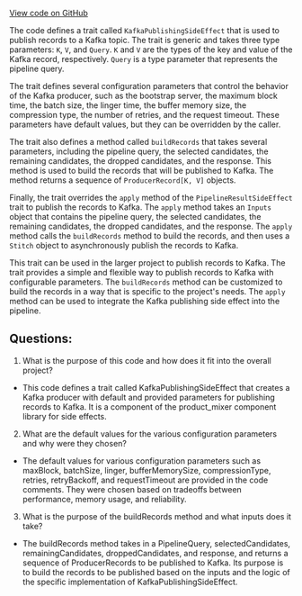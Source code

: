 [View code on GitHub](https://github.com/misbahsy/the-algorithm/product-mixer/component-library/src/main/scala/com/twitter/product_mixer/component_library/side_effect/KafkaPublishingSideEffect.scala)

The code defines a trait called `KafkaPublishingSideEffect` that is used to publish records to a Kafka topic. The trait is generic and takes three type parameters: `K`, `V`, and `Query`. `K` and `V` are the types of the key and value of the Kafka record, respectively. `Query` is a type parameter that represents the pipeline query.

The trait defines several configuration parameters that control the behavior of the Kafka producer, such as the bootstrap server, the maximum block time, the batch size, the linger time, the buffer memory size, the compression type, the number of retries, and the request timeout. These parameters have default values, but they can be overridden by the caller.

The trait also defines a method called `buildRecords` that takes several parameters, including the pipeline query, the selected candidates, the remaining candidates, the dropped candidates, and the response. This method is used to build the records that will be published to Kafka. The method returns a sequence of `ProducerRecord[K, V]` objects.

Finally, the trait overrides the `apply` method of the `PipelineResultSideEffect` trait to publish the records to Kafka. The `apply` method takes an `Inputs` object that contains the pipeline query, the selected candidates, the remaining candidates, the dropped candidates, and the response. The `apply` method calls the `buildRecords` method to build the records, and then uses a `Stitch` object to asynchronously publish the records to Kafka.

This trait can be used in the larger project to publish records to Kafka. The trait provides a simple and flexible way to publish records to Kafka with configurable parameters. The `buildRecords` method can be customized to build the records in a way that is specific to the project's needs. The `apply` method can be used to integrate the Kafka publishing side effect into the pipeline.
## Questions: 
 1. What is the purpose of this code and how does it fit into the overall project?
- This code defines a trait called KafkaPublishingSideEffect that creates a Kafka producer with default and provided parameters for publishing records to Kafka. It is a component of the product_mixer component library for side effects.

2. What are the default values for the various configuration parameters and why were they chosen?
- The default values for various configuration parameters such as maxBlock, batchSize, linger, bufferMemorySize, compressionType, retries, retryBackoff, and requestTimeout are provided in the code comments. They were chosen based on tradeoffs between performance, memory usage, and reliability.

3. What is the purpose of the buildRecords method and what inputs does it take?
- The buildRecords method takes in a PipelineQuery, selectedCandidates, remainingCandidates, droppedCandidates, and response, and returns a sequence of ProducerRecords to be published to Kafka. Its purpose is to build the records to be published based on the inputs and the logic of the specific implementation of KafkaPublishingSideEffect.